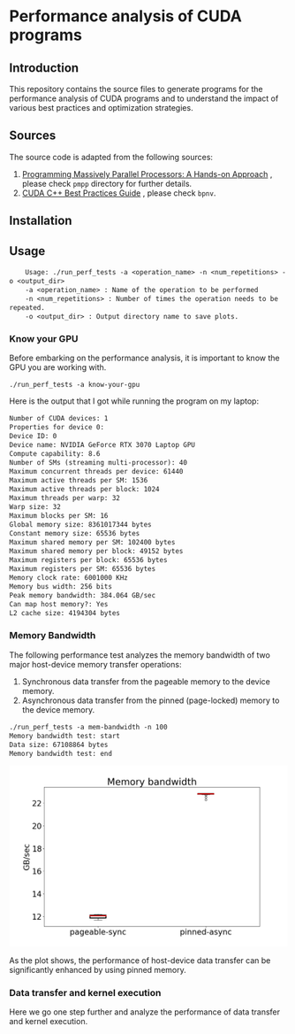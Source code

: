 # Performance analysis of CUDA programs
## Introduction
This repository contains the source files to generate programs for the performance analysis of CUDA 
programs and to understand the impact of various best practices and optimization strategies.

## Sources
The source code is adapted from the following sources:
1. [Programming Massively Parallel Processors: A Hands-on Approach](https://www.amazon.de/Programming-Massively-Parallel-Processors-Hands/dp/0323912311/ref=pd_sbs_d_sccl_1_1/258-7195709-3042700?pd_rd_w=cTR1T&content-id=amzn1.sym.3c81483b-6678-478b-bd4a-9a0aedeab67e&pf_rd_p=3c81483b-6678-478b-bd4a-9a0aedeab67e&pf_rd_r=P4MA1KQXYDWQBC54D3DR&pd_rd_wg=VFzn8&pd_rd_r=776558d3-6fd9-4bc6-84ca-5a368a8274ce&pd_rd_i=0323912311&psc=1)
    , please check `pmpp` directory for further details.
2. [CUDA C++ Best Practices Guide](https://docs.nvidia.com/cuda/cuda-c-best-practices-guide/index.html)
    , please check `bpnv`.

## Installation

## Usage
```
    Usage: ./run_perf_tests -a <operation_name> -n <num_repetitions> -o <output_dir>
    -a <operation_name> : Name of the operation to be performed
    -n <num_repetitions> : Number of times the operation needs to be repeated.
    -o <output_dir> : Output directory name to save plots.
```
### Know your GPU
Before embarking on the performance analysis, it is important to know the GPU you are working with.
```
./run_perf_tests -a know-your-gpu
```
Here is the output that I got while running the program on my laptop:
```
Number of CUDA devices: 1
Properties for device 0:
Device ID: 0
Device name: NVIDIA GeForce RTX 3070 Laptop GPU
Compute capability: 8.6
Number of SMs (streaming multi-processor): 40
Maximum concurrent threads per device: 61440
Maximum active threads per SM: 1536
Maximum active threads per block: 1024
Maximum threads per warp: 32
Warp size: 32
Maximum blocks per SM: 16
Global memory size: 8361017344 bytes
Constant memory size: 65536 bytes
Maximum shared memory per SM: 102400 bytes
Maximum shared memory per block: 49152 bytes
Maximum registers per block: 65536 bytes 
Maximum registers per SM: 65536 bytes
Memory clock rate: 6001000 KHz
Memory bus width: 256 bits
Peak memory bandwidth: 384.064 GB/sec
Can map host memory?: Yes
L2 cache size: 4194304 bytes
```

### Memory Bandwidth
The following performance test analyzes the memory bandwidth 
of two major host-device memory transfer operations:
1. Synchronous data transfer from the pageable memory to the device memory.
2. Asynchronous data transfer from the pinned (page-locked) memory to the device memory.
```
./run_perf_tests -a mem-bandwidth -n 100
Memory bandwidth test: start
Data size: 67108864 bytes
Memory bandwidth test: end
```

<img src="doc/mem-bandwidth.png">

As the plot shows, the performance of host-device data transfer
can be significantly enhanced by using pinned memory.

### Data transfer and kernel execution
Here we go one step further and analyze the performance of data transfer and kernel execution.
```


